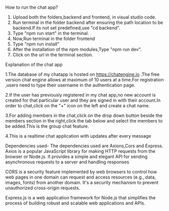 How to run the chat app?
  1. Upload both the folders,backend and frontend, in visual studio code.
  2. Run terminal in the folder backend after ensuring the path location to be backend.If its not set predefined,use "cd backend".
  3. Type "npm run start" in the terminal.
  4. Now,Run terminal in the folder frontend
  5. Type "npm run install"
  6. After the installation of the npm modules,Type "npm run dev".
  7. Click on the url in the terminal section.

Explanation of the chat app

1.The database of my chatapp is hosted on https://chatengine.io .The free version chat engine allows at maximum of 10 users at a time.For registration ,users need to type their username in the authentication page.

2.If the user has previously registered in my chat app,no new account is created for that particular user and they are signed in with their account.In order to chat,click on the "+" icon on the left and create a chat name.

3.For adding members in the chat,click on the drop down button beside the members section in the right,click the tab below and select the members to be added.This is the group chat feature.

4.This is a realtime chat application with updates after every message



Dependencies used-
The dependencies used are Axions,Cors and Express.
Axios is a popular JavaScript library for making HTTP requests from the browser or Node.js. It provides a simple and elegant API for sending asynchronous requests to a server and handling responses

CORS is a security feature implemented by web browsers to control how web pages in one domain can request and access resources (e.g., data, images, fonts) from another domain. It's a security mechanism to prevent unauthorized cross-origin requests.

Express.js is a web application framework for Node.js that simplifies the process of building robust and scalable web applications and APIs.

